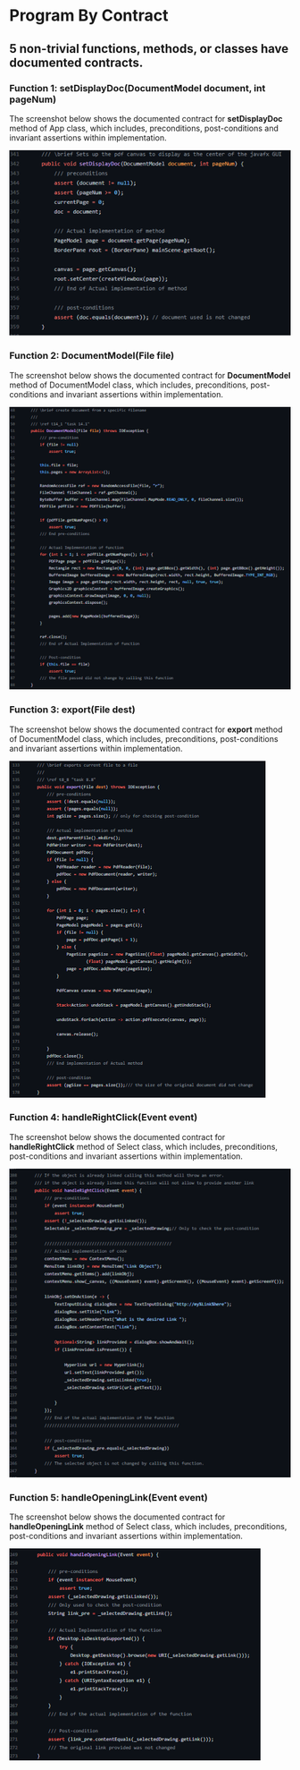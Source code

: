 # Program By Contract

## 5 non-trivial functions, methods, or classes have documented contracts.

### Function 1: setDisplayDoc(DocumentModel document, int pageNum)

The screenshot below shows the documented contract for **setDisplayDoc** method of App class, which includes, preconditions, post-conditions and invariant assertions within implementation.

![App_setDisplayDoc](graduateLevelRequirements/App_setDisplayDoc.png)

### Function 2: DocumentModel(File file)

The screenshot below shows the documented contract for **DocumentModel** method of DocumentModel class, which includes, preconditions, post-conditions and invariant assertions within implementation.

![DocumentModel_DocumentModel](graduateLevelRequirements/DocumentModel_DocumentModel.png)

### Function 3: export(File dest)

The screenshot below shows the documented contract for **export** method of DocumentModel class, which includes, preconditions, post-conditions and invariant assertions within implementation.

![DocumentModel_export](graduateLevelRequirements/DocumentModel_export.png)

### Function 4: handleRightClick(Event event)

The screenshot below shows the documented contract for **handleRightClick** method of Select class, which includes, preconditions, post-conditions and invariant assertions within implementation.

![Select_handleRightClick](graduateLevelRequirements/Select_handleRightClick.png)

### Function 5: handleOpeningLink(Event event)

The screenshot below shows the documented contract for **handleOpeningLink** method of Select class, which includes, preconditions, post-conditions and invariant assertions within implementation.

![Select_handleOpeningLink](graduateLevelRequirements/Select_handleOpeningLink.png)
